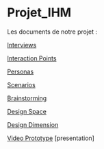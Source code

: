 # Projet_IHM

Les documents de notre projet :

[Interviews](https://github.com/khalilDerras/Projet_IHM/tree/main/Interviews)

[Interaction Points](https://github.com/khalilDerras/Projet_IHM/tree/main/Interaction%20Points)

[Personas](https://github.com/khalilDerras/Projet_IHM/tree/main/Personas)

[Scenarios](https://github.com/khalilDerras/Projet_IHM/tree/main/Scenarios)

[Brainstorming](https://github.com/khalilDerras/Projet_IHM/blob/main/brainstorming_v3.pdf)

[Design Space](https://github.com/khalilDerras/Projet_IHM/blob/main/design-dimensions_v2.pdf)

[Design Dimension](https://github.com/khalilDerras/Projet_IHM/blob/main/SPACE_DIMENSION.pdf)

[Video Prototype](https://youtube.com/watch?v=oeSSjhVDJWQs)
[presentation]





